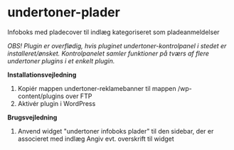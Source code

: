 # undertoner-plader
Infoboks med pladecover til indlæg kategoriseret som pladeanmeldelser

*OBS! Plugin er overflødig, hvis pluginet undertoner-kontrolpanel i stedet er installeret/ønsket. Kontrolpanelet samler funktioner på tværs af flere undertoner plugins i et enkelt plugin.*

**Installationsvejledning**

1. Kopiér mappen undertoner-reklamebanner til mappen /wp-content/plugins over FTP
2. Aktivér plugin i WordPress

**Brugsvejledning**
1. Anvend widget "undertoner infoboks plader" til den sidebar, der er associeret med indlæg
Angiv evt. overskrift til widget

